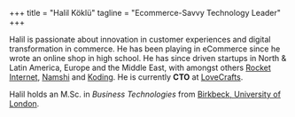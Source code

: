 +++
title = "Halil Köklü"
tagline = "Ecommerce-Savvy Technology Leader"
+++

Halil is passionate about innovation in customer experiences and digital transformation in commerce. He has been playing in eCommerce since he wrote an online shop in high school. He has since driven startups in North & Latin America, Europe and the Middle East, with amongst others [Rocket Internet](https://www.rocket-internet.de/), [Namshi](https://www.namshi.com) and [Koding](https://www.koding.com). He is currently **CTO** at [LoveCrafts](https://www.lovecrafts.com).

Halil holds an M.Sc. in *Business Technologies* from <a href="https://www.bbk.ac.uk/">Birkbeck, University of London</a>.